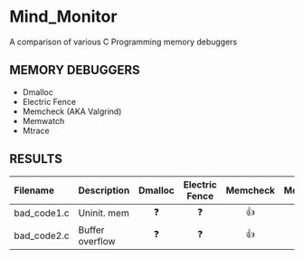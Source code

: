 # Mind_Monitor
A comparison of various C Programming memory debuggers

## MEMORY DEBUGGERS

* Dmalloc
* Electric Fence
* Memcheck (AKA Valgrind)
* Memwatch
* Mtrace

## RESULTS

| Filename    | Description     | Dmalloc    | Electric Fence  | Memcheck   | Memwatch   | Mtrace     |
| :---------- | :-------------- | :--------: | :-------------: | :--------: | :--------: | :--------: |
| bad_code1.c | Uninit. mem     | :question: | :question:      | :+1:       | :question: | :question: |
| bad_code2.c | Buffer overflow | :question: | :question:      | :+1:       | :question: | :question: |
